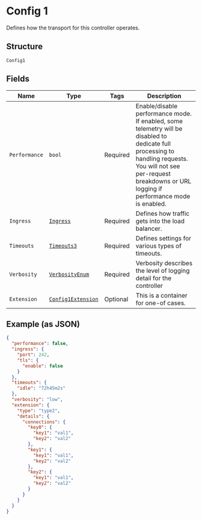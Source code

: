 
# Config 1

Defines how the transport for this controller operates.

## Structure

`Config1`

## Fields

| Name | Type | Tags | Description |
|  --- | --- | --- | --- |
| `Performance` | `bool` | Required | Enable/disable performance mode. If enabled, some telemetry will be disabled to dedicate full processing to handling requests.<br>You will not see per-request breakdowns or URL logging if performance mode is enabled. |
| `Ingress` | [`Ingress`](../../doc/models/ingress.md) | Required | Defines how traffic gets into the load balancer. |
| `Timeouts` | [`Timeouts3`](../../doc/models/timeouts-3.md) | Required | Defines settings for various types of timeouts. |
| `Verbosity` | [`VerbosityEnum`](../../doc/models/verbosity-enum.md) | Required | Verbosity describes the level of logging detail for the controller |
| `Extension` | [`Config1Extension`](../../doc/models/containers/config-1-extension.md) | Optional | This is a container for one-of cases. |

## Example (as JSON)

```json
{
  "performance": false,
  "ingress": {
    "port": 242,
    "tls": {
      "enable": false
    }
  },
  "timeouts": {
    "idle": "72h45m2s"
  },
  "verbosity": "low",
  "extension": {
    "type": "type2",
    "details": {
      "connections": {
        "key0": {
          "key1": "val1",
          "key2": "val2"
        },
        "key1": {
          "key1": "val1",
          "key2": "val2"
        },
        "key2": {
          "key1": "val1",
          "key2": "val2"
        }
      }
    }
  }
}
```

